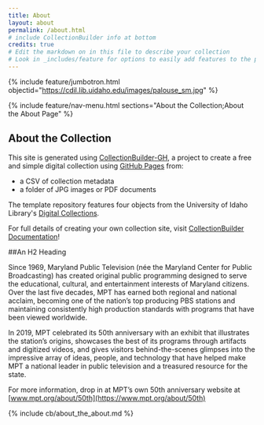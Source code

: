 ```yaml
---
title: About
layout: about
permalink: /about.html
# include CollectionBuilder info at bottom
credits: true
# Edit the markdown on in this file to describe your collection
# Look in _includes/feature for options to easily add features to the page
---
```


{% include feature/jumbotron.html objectid="https://cdil.lib.uidaho.edu/images/palouse_sm.jpg" %}

{% include feature/nav-menu.html sections="About the Collection;About the About Page" %}

## About the Collection

This site is generated using [CollectionBuilder-GH](https://collectionbuilding.github.io/gh/), a project to create a free and simple digital collection using [GitHub Pages](https://pages.github.com/) from: 

- a CSV of collection metadata
- a folder of JPG images or PDF documents

The template repository features four objects from the University of Idaho Library's [Digital Collections](https://www.lib.uidaho.edu/digital). 

For full details of creating your own collection site, visit [CollectionBuilder Documentation](https://collectionbuilder.github.io/cb-docs/)!

##An H2 Heading

Since 1969, Maryland Public Television (née the Maryland Center for Public Broadcasting) has created original public programming designed to serve the educational, cultural, and entertainment interests of Maryland citizens. Over the last five decades, MPT has earned both regional and national acclaim, becoming one of the nation’s top producing PBS stations and maintaining consistently high production standards with programs that have been viewed worldwide.

In 2019, MPT celebrated its 50th anniversary with an exhibit that illustrates the station’s origins, showcases the best of its programs through artifacts and digitized videos, and gives visitors behind-the-scenes glimpses into the impressive array of ideas, people, and technology that have helped make MPT a national leader in public television and a treasured resource for the state.

For more information, drop in at MPT’s own 50th anniversary website at [www.mpt.org/about/50th](https://www.mpt.org/about/50th)

<!-- IMPORTANT!!! DELETE this comment and the include below when you are finished editing this page for your collection. The include below introduces about page features. They will show up on your collection's about page until you delete it.  -->
{% include cb/about_the_about.md %} 
